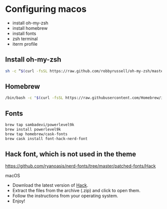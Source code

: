 # Configuring macos 

- install oh-my-zsh
- install homebrew
- install fonts
- zsh terminal
- iterm profile

## Install oh-my-zsh

```bash
sh -c “$(curl -fsSL https://raw.github.com/robbyrussell/oh-my-zsh/master/tools/install.sh)"
```

## Homebrew

```zsh
/bin/bash -c "$(curl -fsSL https://raw.githubusercontent.com/Homebrew/install/master/install.sh)"
```

## Fonts

```zsh
brew tap sambadevi/powerlevel9k
brew install powerlevel9k
brew tap homebrew/cask-fonts
brew cask install font-hack-nerd-font
```

## Hack font, which is not used in the theme

https://github.com/ryanoasis/nerd-fonts/tree/master/patched-fonts/Hack

macOS
- Download the latest version of [Hack](https://github.com/source-foundry/Hack/releases/download/v3.003/Hack-v3.003-ttf.zip).
- Extract the files from the archive (.zip) and click to open them.
- Follow the instructions from your operating system.
- Enjoy!



